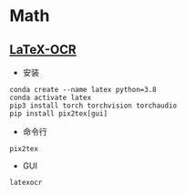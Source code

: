 # Math

## [LaTeX-OCR](https://github.com/lukas-blecher/LaTeX-OCR)
- 安装
```
conda create --name latex python=3.8
conda activate latex
pip3 install torch torchvision torchaudio
pip install pix2tex[gui]
```
- 命令行
```
pix2tex
```
- GUI
```
latexocr
```
